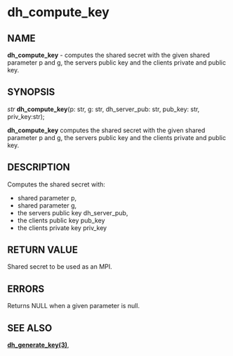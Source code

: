 # dh_compute_key

## NAME

**dh_compute_key** - computes the shared secret with the given shared parameter p and g, the servers public key and the clients private and public key.

## SYNOPSIS

*str* **dh_compute_key**(p: str, g: str, dh_server_pub: str, pub_key: str, priv_key:str);

**dh_compute_key** computes the shared secret with the given shared parameter p and g, the servers public key and the clients private and public key.

## DESCRIPTION

Computes the shared secret with:
- shared parameter p,
- shared parameter g, 
- the servers public key dh_server_pub,
- the clients public key pub_key
- the clients private key priv_key

## RETURN VALUE

Shared secret to be used as an MPI.

## ERRORS

Returns NULL when a given parameter is null.

## SEE ALSO

**[dh_generate_key(3)](dh_generate_key.md)**,
